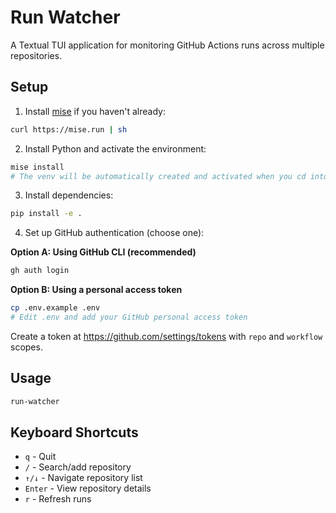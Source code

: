 # Run Watcher

A Textual TUI application for monitoring GitHub Actions runs across multiple repositories.

## Setup

1. Install [mise](https://mise.jdx.dev/) if you haven't already:
```bash
curl https://mise.run | sh
```

2. Install Python and activate the environment:
```bash
mise install
# The venv will be automatically created and activated when you cd into the directory
```

3. Install dependencies:
```bash
pip install -e .
```

4. Set up GitHub authentication (choose one):

**Option A: Using GitHub CLI (recommended)**
```bash
gh auth login
```

**Option B: Using a personal access token**
```bash
cp .env.example .env
# Edit .env and add your GitHub personal access token
```

Create a token at https://github.com/settings/tokens with `repo` and `workflow` scopes.

## Usage

```bash
run-watcher
```

## Keyboard Shortcuts

- `q` - Quit
- `/` - Search/add repository
- `↑/↓` - Navigate repository list
- `Enter` - View repository details
- `r` - Refresh runs
